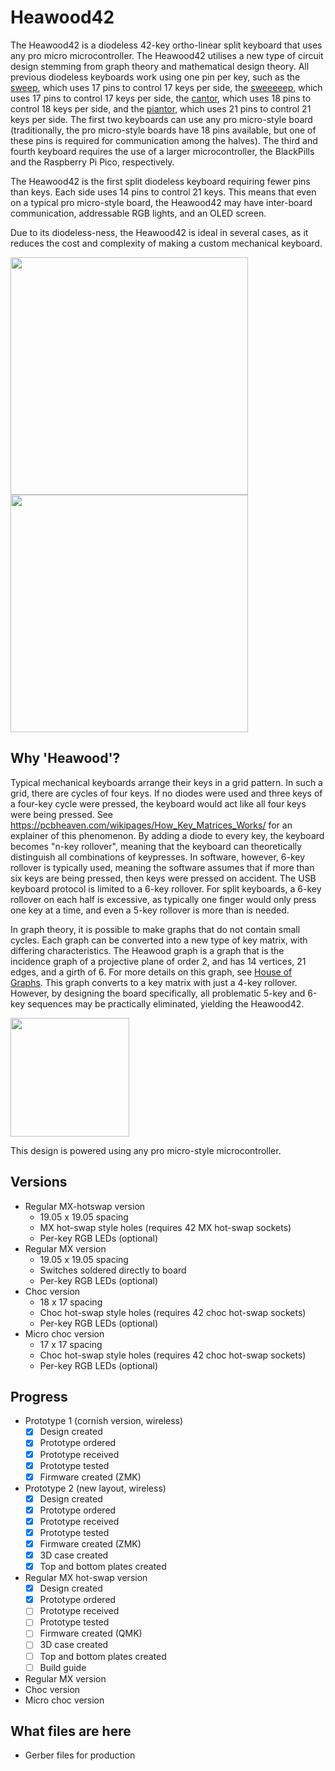 # Heawood42

The Heawood42 is a diodeless 42-key ortho-linear split keyboard that uses any pro micro microcontroller. The Heawood42 utilises a new type of circuit design stemming from graph theory and mathematical design theory. All previous diodeless keyboards work using one pin per key, such as the [sweep](https://github.com/davidphilipbarr/Sweep), which uses 17 pins to control 17 keys per side, the [sweeeeep](https://fingerpunch.xyz/product/sweeeeep/), which uses 17 pins to control 17 keys per side, the [cantor](https://github.com/diepala/cantor), which uses 18 pins to control 18 keys per side, and the [piantor](https://github.com/beekeeb/piantor), which uses 21 pins to control 21 keys per side. The first two keyboards can use any pro micro-style board (traditionally, the pro micro-style boards have 18 pins available, but one of these pins is required for communication among the halves). The third and fourth keyboard requires the use of a larger microcontroller, the BlackPills and the Raspberry Pi Pico, respectively. 

The Heawood42 is the first split diodeless keyboard requiring fewer pins than keys. Each side uses 14 pins to control 21 keys. This means that even on a typical pro micro-style board, the Heawood42 may have inter-board communication, addressable RGB lights, and an OLED screen. 

Due to its diodeless-ness, the Heawood42 is ideal in several cases, as it reduces the cost and complexity of making a custom mechanical keyboard.

<img src="https://github.com/triliu/Heawood42/assets/3928134/d9548d26-492f-40ff-b97c-e8ae36825b7c" width="380">
<img src="https://github.com/triliu/Heawood42/assets/3928134/e1ea87da-0814-44ba-95fe-ba899eff5412" width="380">



## Why 'Heawood'?

Typical mechanical keyboards arrange their keys in a grid pattern. In such a grid, there are cycles of four keys. If no diodes were used and three keys of a four-key cycle were pressed, the keyboard would act like all four keys were being pressed. See https://pcbheaven.com/wikipages/How_Key_Matrices_Works/ for an explainer of this phenomenon. By adding a diode to every key, the keyboard becomes "n-key rollover", meaning that the keyboard can theoretically distinguish all combinations of keypresses. In software, however, 6-key rollover is typically used, meaning the software assumes that if more than six keys are being pressed, then keys were pressed on accident. The USB keyboard protocol is limited to a 6-key rollover. For split keyboards, a 6-key rollover on each half is excessive, as typically one finger would only press one key at a time, and even a 5-key rollover is more than is needed. 

In graph theory, it is possible to make graphs that do not contain small cycles. Each graph can be converted into a new type of key matrix, with differing characteristics. The Heawood graph is a graph that is the incidence graph of a projective plane of order 2, and has 14 vertices, 21 edges, and a girth of 6. For more details on this graph, see [House of Graphs](https://houseofgraphs.org/graphs/1154). This graph converts to a key matrix with just a 4-key rollover. However, by designing the board specifically, all problematic 5-key and 6-key sequences may be practically eliminated, yielding the Heawood42. 

<img src="https://github.com/triliu/Heawood42/assets/3928134/4ef2aa62-9b1a-47e1-b93b-3c5a06f6acfd" width="190">


This design is powered using any pro micro-style microcontroller.

## Versions
- Regular MX-hotswap version
    - 19.05 x 19.05 spacing
    - MX hot-swap style holes (requires 42 MX hot-swap sockets)
    - Per-key RGB LEDs (optional)
- Regular MX version
    - 19.05 x 19.05 spacing
    - Switches soldered directly to board
    - Per-key RGB LEDs (optional)
- Choc version
    - 18 x 17 spacing
    - Choc hot-swap style holes (requires 42 choc hot-swap sockets)
    - Per-key RGB LEDs (optional)
- Micro choc version
    - 17 x 17 spacing
    - Choc hot-swap style holes (requires 42 choc hot-swap sockets)
    - Per-key RGB LEDs (optional)
 

## Progress

- Prototype 1 (cornish version, wireless)
    - [X] Design created
    - [X] Prototype ordered
    - [X] Prototype received
    - [X] Prototype tested
    - [X] Firmware created (ZMK)
- Prototype 2 (new layout, wireless)
    - [X] Design created
    - [X] Prototype ordered
    - [X] Prototype received
    - [X] Prototype tested
    - [X] Firmware created (ZMK)
    - [X] 3D case created
    - [X] Top and bottom plates created
- Regular MX hot-swap version
    - [X] Design created
    - [X] Prototype ordered
    - [ ] Prototype received
    - [ ] Prototype tested
    - [ ] Firmware created (QMK)
    - [ ] 3D case created
    - [ ] Top and bottom plates created
    - [ ] Build guide
- Regular MX version
- Choc version
- Micro choc version 
  
## What files are here

- Gerber files for production

